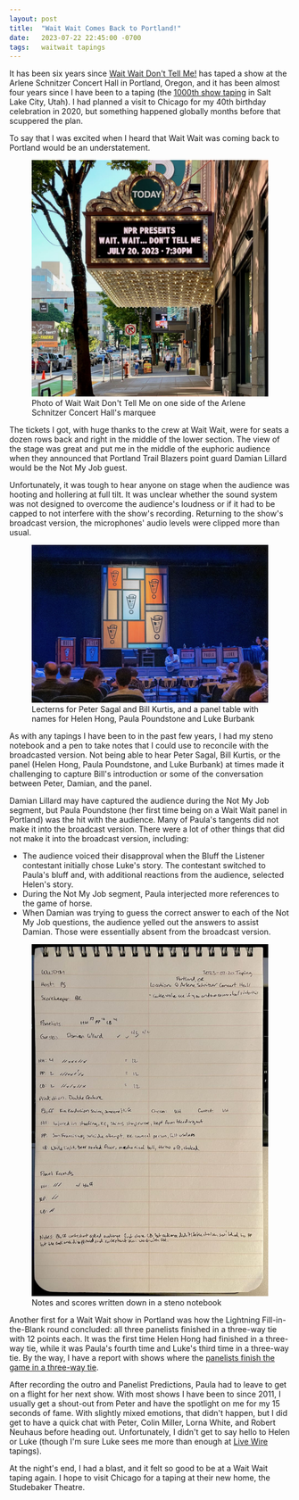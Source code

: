 ```yaml
---
layout: post
title:  "Wait Wait Comes Back to Portland!"
date:   2023-07-22 22:45:00 -0700
tags:   waitwait tapings
---
```


It has been six years since [Wait Wait Don't Tell Me!](https://waitwait.npr.org/) has taped a show at the Arlene Schnitzer Concert Hall in Portland, Oregon, and it has been almost four years since I have been to a taping (the [1000th show taping](https://blog.wwdt.me/2019/10/the-1000th-show-taping-and-new-wait-wait-stats-reports/) in Salt Lake City, Utah). I had planned a visit to Chicago for my 40th birthday celebration in 2020, but something happened globally months before that scuppered the plan.

To say that I was excited when I heard that Wait Wait was coming back to Portland would be an understatement.

<figure class="figure w-100">
    <a target="_blank" href="/assets/images/waitwait/20230722/IMG_1627.jpg">
    <img src="/assets/images/waitwait/20230722/IMG_1627.jpg" class="img-fluid border" alt="Arlene Schnitzer Concert Hall Marquee with Wait Wait Don't Tell Me!">
    </a>
    <figcaption class="figure-caption text-center">
        Photo of Wait Wait Don't Tell Me on one side of the Arlene Schnitzer Concert Hall's marquee
    </figcaption>
</figure>

The tickets I got, with huge thanks to the crew at Wait Wait, were for seats a dozen rows back and right in the middle of the lower section. The view of the stage was great and put me in the middle of the euphoric audience when they announced that Portland Trail Blazers point guard Damian Lillard would be the Not My Job guest.

Unfortunately, it was tough to hear anyone on stage when the audience was hooting and hollering at full tilt. It was unclear whether the sound system was not designed to overcome the audience's loudness or if it had to be capped to not interfere with the show's recording. Returning to the show's broadcast version, the microphones' audio levels were clipped more than usual.

<figure class="figure w-100">
    <a target="_blank" href="/assets/images/waitwait/20230722/IMG_1630.jpg">
    <img src="/assets/images/waitwait/20230722/IMG_1630.jpg" class="img-fluid border" alt="Stage set up for a taping of Wait Wait Don't Tell Me! with two lecterns and a panel table">
    </a>
    <figcaption class="figure-caption text-center">
        Lecterns for Peter Sagal and Bill Kurtis, and a panel table with names for Helen Hong, Paula Poundstone and Luke Burbank
    </figcaption>
</figure>

As with any tapings I have been to in the past few years, I had my steno notebook and a pen to take notes that I could use to reconcile with the broadcasted version. Not being able to hear Peter Sagal, Bill Kurtis, or the panel (Helen Hong, Paula Poundstone, and Luke Burbank) at times made it challenging to capture Bill's introduction or some of the conversation between Peter, Damian, and the panel.

Damian Lillard may have captured the audience during the Not My Job segment, but Paula Poundstone (her first time being on a Wait Wait panel in Portland) was the hit with the audience. Many of Paula's tangents did not make it into the broadcast version. There were a lot of other things that did not make it into the broadcast version, including:

* The audience voiced their disapproval when the Bluff the Listener contestant initially chose Luke's story. The contestant switched to Paula's bluff and, with additional reactions from the audience, selected Helen's story.
* During the Not My Job segment, Paula interjected more references to the game of horse.
* When Damian was trying to guess the correct answer to each of the Not My Job questions, the audience yelled out the answers to assist Damian. Those were essentially absent from the broadcast version.

<figure class="figure w-100 px-3">
    <a target="_blank" href="/assets/images/waitwait/20230722/IMG_1633.jpg">
    <img src="/assets/images/waitwait/20230722/IMG_1633.jpg" class="img-fluid border" alt="Steno notebook with notes from a Wait Wait Don't Tell Me! taping">
    </a>
    <figcaption class="figure-caption text-center">
        Notes and scores written down in a steno notebook
    </figcaption>
</figure>

Another first for a Wait Wait show in Portland was how the Lightning Fill-in-the-Blank round concluded: all three panelists finished in a three-way tie with 12 points each. It was the first time Helen Hong had finished in a three-way tie, while it was Paula's fourth time and Luke's third time in a three-way tie. By the way, I have a report with shows where the [panelists finish the game in a three-way tie](https://reports.wwdt.me/shows/lightning-round-ending-three-way-tie).

After recording the outro and Panelist Predictions, Paula had to leave to get on a flight for her next show. With most shows I have been to since 2011, I usually get a shout-out from Peter and have the spotlight on me for my 15 seconds of fame. With slightly mixed emotions, that didn't happen, but I did get to have a quick chat with Peter, Colin Miller, Lorna White, and Robert Neuhaus before heading out. Unfortunately, I didn't get to say hello to Helen or Luke (though I'm sure Luke sees me more than enough at [Live Wire](https://livewireradio.org/) tapings).

At the night's end, I had a blast, and it felt so good to be at a Wait Wait taping again. I hope to visit Chicago for a taping at their new home, the Studebaker Theatre.
